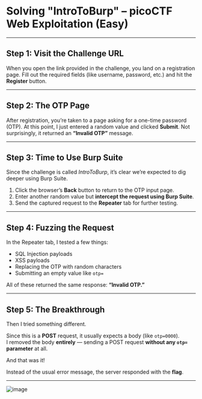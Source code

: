 # Solving "IntroToBurp" – picoCTF Web Exploitation (Easy)



---
##  Step 1: Visit the Challenge URL

When you open the link provided in the challenge, you land on a registration page. Fill out the required fields (like username, password, etc.) and hit the **Register** button.

---

##  Step 2: The OTP Page

After registration, you’re taken to a page asking for a one-time password (OTP). At this point, I just entered a random value and clicked **Submit**. Not surprisingly, it returned an **“Invalid OTP”** message.

---

##  Step 3: Time to Use Burp Suite

Since the challenge is called *IntroToBurp*, it’s clear we’re expected to dig deeper using Burp Suite.

1. Click the browser’s **Back** button to return to the OTP input page.
2. Enter another random value but **intercept the request using Burp Suite**.
3. Send the captured request to the **Repeater** tab for further testing.

---

##  Step 4: Fuzzing the Request

In the Repeater tab, I tested a few things:

- SQL Injection payloads
- XSS payloads
- Replacing the OTP with random characters
- Submitting an empty value like `otp=`

All of these returned the same response: **“Invalid OTP.”**

---

##  Step 5: The Breakthrough

Then I tried something different.

Since this is a **POST** request, it usually expects a body (like `otp=0000`).  
I removed the body **entirely** — sending a POST request **without any `otp=` parameter** at all.

And that was it!

Instead of the usual error message, the server responded with the **flag**.

---



![image](https://github.com/user-attachments/assets/b7eca129-4721-4029-bf89-971ea22a12e9)
